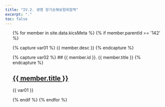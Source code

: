 ```yaml
---
title: "IV.2. 생명 장기손해보험위험액"
excerpt: "."
toc: false
---
```


<ul>
{% for member in site.data.kicsMeta %}
 {% if member.parentId == '142' %}

  {% capture var01 %}
       {{ member.desc }}
  {% endcapture %}

  {% capture var02 %}
    ## {{ member.id }}. {{ member.title }}
  {% endcapture %}

  <h2><a href="https://sun0lee.github.io/{{ member.path }}">{{ member.title }}</a></h2>
  <p>{{ var01 }}</p>

 {% endif %}
{% endfor %}
</ul>
